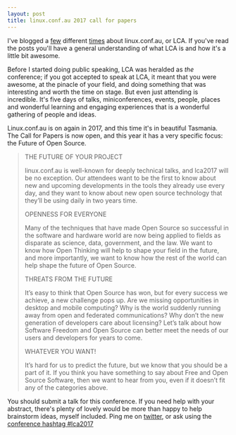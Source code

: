 ```yaml
---
layout: post
title: linux.conf.au 2017 call for papers
---
```


I've blogged a [few](http://glasnt.com/blog/2015/01/17/lca2015-wrap-up.html) different [times](http://glasnt.com/blog/2016/02/07/hacking-the-lca-lanyard.html) about linux.conf.au, or LCA. If you've read the posts you'll have a general understanding of what LCA is and how it's a little bit awesome. 

Before I started doing public speaking, LCA was heralded as *the* conference; if you got accepted to speak at LCA, it meant that you were awesome, at the pinacle of your field, and doing something that was interesting and worth the time on stage. But even just attending is incredible. It's five days of talks, miniconferences, events, people, places and wonderful learning and engaging experiences that is a wonderful gathering of people and ideas.

Linux.conf.au is on again in 2017, and this time it's in beautiful Tasmania. The Call for Papers is now open, and this year it has a very specific focus: the Future of Open Source. 


> THE FUTURE OF YOUR PROJECT
>
> linux.conf.au is well-known for deeply technical talks, and lca2017 will be no exception. Our attendees want to be the first to know about new and upcoming developments in the tools they already use every day, and they want to know about new open source technology that they’ll be using daily in two years time.
>
> OPENNESS FOR EVERYONE
>
> Many of the techniques that have made Open Source so successful in the software and hardware world are now being applied to fields as disparate as science, data, government, and the law. We want to know how Open Thinking will help to shape your field in the future, and more importantly, we want to know how the rest of the world can help shape the future of Open Source.
>
> THREATS FROM THE FUTURE
>
> It’s easy to think that Open Source has won, but for every success we achieve, a new challenge pops up. Are we missing opportunities in desktop and mobile computing? Why is the world suddenly running away from open and federated communications? Why don’t the new generation of developers care about licensing? Let’s talk about how Software Freedom and Open Source can better meet the needs of our users and developers for years to come.
>
> WHATEVER YOU WANT!
>
> It’s hard for us to predict the future, but we know that you should be a part of it. If you think you have something to say about Free and Open Source Software, then we want to hear from you, even if it doesn’t fit any of the categories above.


You should submit a talk for this conference. If you need help with your abstract, there's plenty of lovely would be more than happy to help brainstorm ideas, myself included. Ping me on [twitter](https://www.twitter.com/glasnt), or ask using the [conference hashtag #lca2017](https://twitter.com/search?f=tweets&vertical=default&q=%23lca2017&src=typd)
